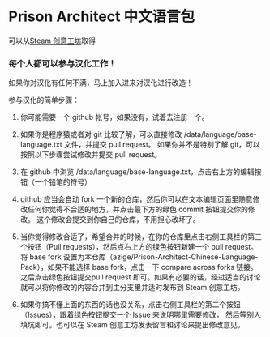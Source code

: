 # Prison Architect 中文语言包

可以从[Steam 创意工坊](http://steamcommunity.com/sharedfiles/filedetails/?id=472866886)取得

### 每个人都可以参与汉化工作！

如果你对汉化有任何不满，马上加入进来对汉化进行改造！

参与汉化的简单步骤：

1. 你可能需要一个 github 帐号，如果没有，试着去注册一个。

2. 如果你是程序猿或者对 git 比较了解，可以直接修改 /data/language/base-language.txt 文件，并提交 pull request。
如果你并不是特别了解 git，可以按照以下步骤尝试修改并提交 pull request。  

  1. 在 github 中浏览 /data/language/base-language.txt，点击右上方的编辑按钮（一个铅笔的符号）  
  2. github 应当会自动 fork 一个新的仓库，然后你可以在文本编辑页面里随意修改任何你觉得不合适的地方，并点击最下方的绿色 commit 按钮提交你的修改。
这个修改会提交到你自己的仓库，不用担心改坏了。  
  3. 当你觉得修改合适了，希望合并的时候，在你的仓库里点击右侧工具栏的第三个按钮（Pull requests），然后点右上方的绿色按钮新建一个 pull request。
将 base fork 设置为本仓库（azige/Prison-Architect-Chinese-Language-Pack），如果不能选择 base fork，点击一下 compare across forks 链接。
之后点击绿色按钮提交pull request 即可。如果有必要的话，经过适当的讨论就可以将你修改的内容合并到主分支里并适时发布到 Steam 创意工坊。

3. 如果你搞不懂上面的东西的话也没关系，点击右侧工具栏的第二个按钮（Issues），跟着绿色按钮提交一个 Issue 来说明哪里需要修改，
然后等别人填坑即可。也可以在 Steam 创意工坊发表留言和讨论来提出修改意见。
